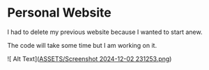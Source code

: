 # Personal Website

I had to delete my previous website because I wanted to start anew.

The code will take some time but I am working on it.



![ Alt Text]([ASSETS/Screenshot 2024-12-02 231253.png](https://github.com/nikkittmess/nikkittmess.github.io/blob/fc1dd03d7cf94a6ff30123e6d9e851ecf5b261ac/ASSETS/Screenshot%202024-12-02%20231253.png))

